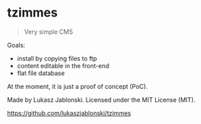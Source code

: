 # tzimmes
> Very simple CMS

Goals:
- install by copying files to ftp
- content editable in the front-end
- flat file database

At the moment, it is just a proof of concept (PoC).

Made by Lukasz Jablonski. Licensed under the MIT License (MIT).

https://github.com/lukaszjablonski/tzimmes

